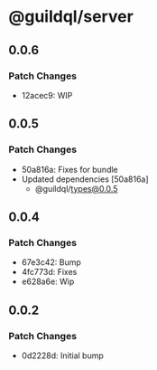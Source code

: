 # @guildql/server

## 0.0.6

### Patch Changes

- 12acec9: WIP

## 0.0.5

### Patch Changes

- 50a816a: Fixes for bundle
- Updated dependencies [50a816a]
  - @guildql/types@0.0.5

## 0.0.4

### Patch Changes

- 67e3c42: Bump
- 4fc773d: Fixes
- e628a6e: Wip

## 0.0.2

### Patch Changes

- 0d2228d: Initial bump
